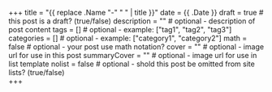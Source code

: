 +++
title = "{{ replace .Name "-" " " | title }}"
date = {{ .Date }}
draft = true                  # this post is a draft? (true/false)
description = ""              # optional - description of post content
tags = []                     # optional - example: ["tag1", "tag2", "tag3"] 
categories = []               # optional - example: ["category1", "category2"]
math = false                  # optional - your post use math notation?
cover = ""                    # optional - image url for use in this post
summaryCover = ""             # optional - image url for use in list template
nolist = false                # optional - shold this post be omitted from site lists? (true/false)           
+++
